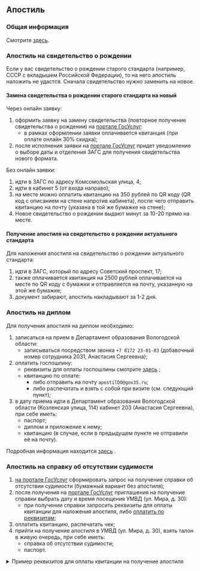 ## Апостиль

### Общая информация

Смотрите [здесь](https://gogov.ru/apostille/vologda).

### Апостиль на свидетельство о рождении

Если у вас свидетельство о рождении старого стандарта (например, СССР с вкладышем Российской Федерации), то на него
апостиль наложить не удастся. Сначала свидетельство нужно заменить на новое.

#### Замена свидетельства о рождении старого стандарта на новый

Через онлайн заявку:

1. оформить заявку на замену свидетельства (повторное получение свидетельства о рождении)
   на [портале ГосУслуг](esia.gosuslugi.ru):
    * в рамках оформлении заявки оплачивается квитанция (при оплате онлайн 30% скидка);
2. после исполнения заявки на [портале ГосУслуг](esia.gosuslugi.ru) придет уведомление о выборе даты и отделения ЗАГС
   для получения свидетельства нового формата.

Без онлайн заявки:

1. идти в ЗАГС по адресу Комсомольская улица, 4;
2. идти в кабинет 5 (от входа направо);
3. на месте можно оплатить квитанцию на 350 рублей по QR коду (QR код с описанием на стене напротив кабинета), после
   чего отправить квитанцию на почту (указана в той же бумажке на стене);
4. Новое свидетельство о рождении выдают минут за 10-20 прямо на месте.

#### Получение апостиля на свидетельство о рождении актуального стандарта

Для наложения апостиля на свидетельство о рождении актуального стандарта:

1. идти в ЗАГС, который по адресу Советский проспект, 17;
2. также оплачивается квитанция на 2500 рублей оплачивается на месте по QR коду с бумажки и отправляется на почту,
   указанную на этой же бумажке;
3. документ забирают, апостиль накладывают за 1-2 дня.

### Апостиль на диплом

Для получения апостиля на диплом необходимо:

1. записаться на прием в Департамент образования Вологодской области:
    * записываться посредством звонка `+7 8172 23-01-03` (добавочный номер сотрудника 2031, Анастасия Сергеевна);
2. оплатить госпошлину:
    * реквизиты для оплаты госпошлины смотрите
      [здесь](https://depobr.gov35.ru/deyatelnost/protivodeystvie-korruptsii/antikorruptsionnaya-ekspertiza/%D1%80%D0%B5%D0%BA%D0%B2%D0%B8%D0%B7%D0%B8%D1%82%D1%8B%20%D0%B4%D0%BB%D1%8F%20%D0%BE%D0%BF%D0%BB%D0%B0%D1%82%D1%8B%20%D0%B0%D0%BF%D0%BE%D1%81%D1%82%D0%B8%D0%BB%D1%8C%20(1)%20(1).docx)
      ;
    * квитанцию по оплате:
        * либо отправить на почту `apostilDO@gov35.ru`;
        * либо распечатать и взять с собой при визите (см. следующий пункт);
3. в дату приема идти в Департамент образования Вологодской области (Козленская улица, 114) кабинет 203 (Анастасия
   Сергеевна), при себе иметь:
    * паспорт;
    * диплом и приложение к нему;
    * квитанцию (в случае, если в предыдущем пункте не отправили её на почту).

Подробная информация
находится [здесь](https://depobr.gov35.ru/deyatelnost/deyatelnost-strukturnykh-podrazdeleniy/osushchestvlenie-peredannykh-polnomochiy/apostil/index.php)
.

### Апостиль на справку об отсутствии судимости

1. [на портале ГосУслуг](esia.gosuslugi.ru) сформировать запрос на получение справки об отсутствии судимости (бумажный
   вариант без апостиля);
2. после получения на [портале ГосУслуг](esia.gosuslugi.ru) приглашения на получение справки выбрать дату и время
   посещения УМВД (ул. Мира, д. 30):
    * при получении справки запросить реквизиты для оплаты квитанции для наложения апостиля,
      либо [оплатить по реквизитам](#certificate-of-no-criminal-record_receipt);
3. оплатить квитанцию, распечатать чек;
4. прийти на получение апостиля в УМВД (ул. Мира, д. 30), взять талон в живую очередь, при себе иметь:
    * справка об отсутствии судимости;
    * паспорт.

<a name="certificate-of-no-criminal-record_receipt"></a>
<details><summary markdown="span">Пример реквизитов для оплаты квитанции на получение апостиля</summary>

![квитанция](images/certificate-of-no-criminal-record_receipt.png)

</details>
